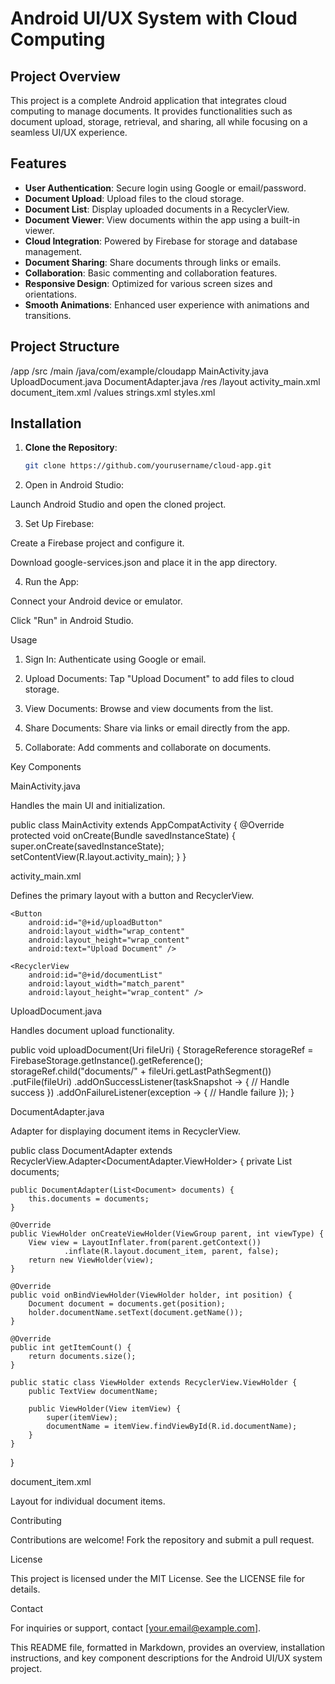 # Android UI/UX System with Cloud Computing

## Project Overview
This project is a complete Android application that integrates cloud computing to manage documents. It provides functionalities such as document upload, storage, retrieval, and sharing, all while focusing on a seamless UI/UX experience.

## Features
- **User Authentication**: Secure login using Google or email/password.
- **Document Upload**: Upload files to the cloud storage.
- **Document List**: Display uploaded documents in a RecyclerView.
- **Document Viewer**: View documents within the app using a built-in viewer.
- **Cloud Integration**: Powered by Firebase for storage and database management.
- **Document Sharing**: Share documents through links or emails.
- **Collaboration**: Basic commenting and collaboration features.
- **Responsive Design**: Optimized for various screen sizes and orientations.
- **Smooth Animations**: Enhanced user experience with animations and transitions.

## Project Structure

/app /src /main /java/com/example/cloudapp MainActivity.java UploadDocument.java DocumentAdapter.java /res /layout activity_main.xml document_item.xml /values strings.xml styles.xml

## Installation
1. **Clone the Repository**:
   ```bash
   git clone https://github.com/yourusername/cloud-app.git

2. Open in Android Studio:

Launch Android Studio and open the cloned project.



3. Set Up Firebase:

Create a Firebase project and configure it.

Download google-services.json and place it in the app directory.



4. Run the App:

Connect your Android device or emulator.

Click "Run" in Android Studio.




Usage

1. Sign In: Authenticate using Google or email.


2. Upload Documents: Tap "Upload Document" to add files to cloud storage.


3. View Documents: Browse and view documents from the list.


4. Share Documents: Share via links or email directly from the app.


5. Collaborate: Add comments and collaborate on documents.



Key Components

MainActivity.java

Handles the main UI and initialization.

public class MainActivity extends AppCompatActivity {
    @Override
    protected void onCreate(Bundle savedInstanceState) {
        super.onCreate(savedInstanceState);
        setContentView(R.layout.activity_main);
    }
}

activity_main.xml

Defines the primary layout with a button and RecyclerView.

<LinearLayout xmlns:android="http://schemas.android.com/apk/res/android"
    android:layout_width="match_parent"
    android:layout_height="match_parent"
    android:orientation="vertical">

    <Button
        android:id="@+id/uploadButton"
        android:layout_width="wrap_content"
        android:layout_height="wrap_content"
        android:text="Upload Document" />

    <RecyclerView
        android:id="@+id/documentList"
        android:layout_width="match_parent"
        android:layout_height="wrap_content" />
</LinearLayout>

UploadDocument.java

Handles document upload functionality.

public void uploadDocument(Uri fileUri) {
    StorageReference storageRef = FirebaseStorage.getInstance().getReference();
    storageRef.child("documents/" + fileUri.getLastPathSegment())
        .putFile(fileUri)
        .addOnSuccessListener(taskSnapshot -> {
            // Handle success
        })
        .addOnFailureListener(exception -> {
            // Handle failure
        });
}

DocumentAdapter.java

Adapter for displaying document items in RecyclerView.

public class DocumentAdapter extends RecyclerView.Adapter<DocumentAdapter.ViewHolder> {
    private List<Document> documents;

    public DocumentAdapter(List<Document> documents) {
        this.documents = documents;
    }

    @Override
    public ViewHolder onCreateViewHolder(ViewGroup parent, int viewType) {
        View view = LayoutInflater.from(parent.getContext())
                .inflate(R.layout.document_item, parent, false);
        return new ViewHolder(view);
    }

    @Override
    public void onBindViewHolder(ViewHolder holder, int position) {
        Document document = documents.get(position);
        holder.documentName.setText(document.getName());
    }

    @Override
    public int getItemCount() {
        return documents.size();
    }

    public static class ViewHolder extends RecyclerView.ViewHolder {
        public TextView documentName;

        public ViewHolder(View itemView) {
            super(itemView);
            documentName = itemView.findViewById(R.id.documentName);
        }
    }
}

document_item.xml

Layout for individual document items.

<TextView
    android:id="@+id/documentName"
    android:layout_width="wrap_content"
    android:layout_height="wrap_content"
    android:text="Document Name" />

Contributing

Contributions are welcome! Fork the repository and submit a pull request.

License

This project is licensed under the MIT License. See the LICENSE file for details.

Contact

For inquiries or support, contact [your.email@example.com].

This README file, formatted in Markdown, provides an overview, installation instructions, and key component descriptions for the Android UI/UX system project.

